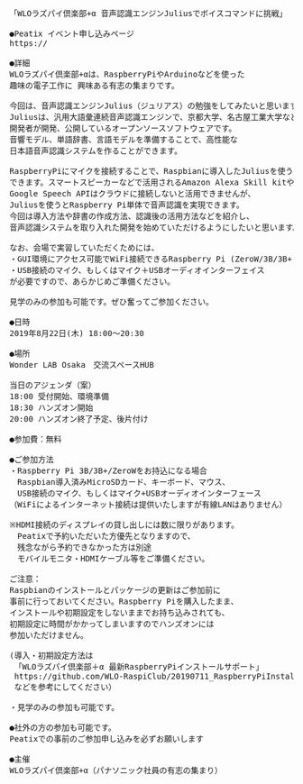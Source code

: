 <pre>
「WLOラズパイ倶楽部+α 音声認識エンジンJuliusでボイスコマンドに挑戦」

●Peatix イベント申し込みページ
https://

●詳細
WLOラズパイ倶楽部+αは、RaspberryPiやArduinoなどを使った 
趣味の電子工作に 興味ある有志の集まりです。

今回は、音声認識エンジンJulius（ジュリアス）の勉強をしてみたいと思います。
Juliusは、汎用大語彙連続音声認識エンジンで、京都大学、名古屋工業大学などの
開発者が開発、公開しているオープンソースソフトウェアです。
音響モデル、単語辞書、言語モデルを準備することで、高性能な
日本語音声認識システムを作ることができます。

RaspberryPiにマイクを接続することで、Raspbianに導入したJuliusを使うことが
できます。スマートスピーカーなどで活用されるAmazon Alexa Skill kitや
Google Speech APIはクラウドに接続しないと活用できませんが、
Juliusを使うとRaspberry Pi単体で音声認識を実現できます。
今回は導入方法や辞書の作成方法、認識後の活用方法などを紹介し、
音声認識システムを取り入れた開発を始めていただけるようにしたいと思います。

なお、会場で実習していただくためには、
・GUI環境にアクセス可能でWiFi接続できるRaspberry Pi (ZeroW/3B/3B+)
・USB接続のマイク、もしくはマイク＋USBオーディオインターフェイス
が必要ですので、あらかじめご準備ください。

見学のみの参加も可能です。ぜひ奮ってご参加ください。

●日時
2019年8月22日(木) 18:00～20:30

●場所
Wonder LAB Osaka　交流スペースHUB

当日のアジェンダ（案）　
18:00 受付開始、環境準備
18:30 ハンズオン開始
20:00 ハンズオン終了予定、後片付け

●参加費：無料

●ご参加方法
・Raspberry Pi 3B/3B+/ZeroWをお持込になる場合
　Raspbian導入済みMicroSDカード、キーボード、マウス、
　USB接続のマイク、もしくはマイク+USBオーディオインターフェース
（WiFiによるインターネット接続は提供いたしますが有線LANはありません）

※HDMI接続のディスプレイの貸し出しには数に限りがあります。
　Peatixで予約いただいた方優先となりますので、
　残念ながら予約できなかった方は別途
　モバイルモニタ・HDMIケーブル等をご準備ください。

ご注意：
Raspbianのインストールとパッケージの更新はご参加前に
事前に行っておいてください。Raspberry Piを購入したまま、
インストールや初期設定をしないままでお持ち込みされても、
初期設定に時間がかかってしまいますのでハンズオンには
参加いただけません。

(導入・初期設定方法は
 「WLOラズパイ倶楽部＋α 最新RaspberryPiインストールサポート」
 https://github.com/WLO-RaspiClub/20190711_RaspberryPiInstallSupport 
 などを参考にしてください）

・見学のみの参加も可能です。

●社外の方の参加も可能です。
Peatixでの事前のご参加申し込みを必ずお願いします

●主催
WLOラズパイ倶楽部+α（パナソニック社員の有志の集まり）
</pre>
